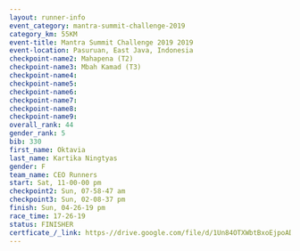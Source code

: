 ```yaml
---
layout: runner-info 
event_category: mantra-summit-challenge-2019 
category_km: 55KM 
event-title: Mantra Summit Challenge 2019 2019 
event-location: Pasuruan, East Java, Indonesia 
checkpoint-name2: Mahapena (T2) 
checkpoint-name3: Mbah Kamad (T3) 
checkpoint-name4: 
checkpoint-name5: 
checkpoint-name6: 
checkpoint-name7: 
checkpoint-name8: 
checkpoint-name9: 
overall_rank: 44
gender_rank: 5
bib: 330
first_name: Oktavia
last_name: Kartika Ningtyas
gender: F
team_name: CEO Runners
start: Sat, 11-00-00 pm
checkpoint2: Sun, 07-58-47 am
checkpoint3: Sun, 02-08-37 pm
finish: Sun, 04-26-19 pm
race_time: 17-26-19
status: FINISHER
certficate_/_link: https-//drive.google.com/file/d/1Un84OTXWbtBxoEjpoAD4N-Yhd4wwkNHb/view?usp=sharing
---
```

